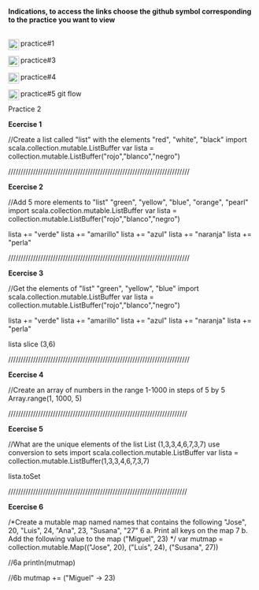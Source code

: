 **Indications, to access the links choose the github symbol corresponding to the practice you want to view**

<br>
<a>
  practice#1
  <a href="https://github.com/pakito97/Big-Data-UNIDAD-1/blob/Development/practice%231.md">
  <img align="left" alt=" Github" width="22px" src="https://cdn.jsdelivr.net/npm/simple-icons@v3/icons/github.svg" />
</a>
</br>
<br>
<a>
  practice#3
  <a href="https://github.com/pakito97/Big-Data-UNIDAD-1/blob/Development/practice%233.md">
  <img align="left" alt=" Github" width="22px" src="https://cdn.jsdelivr.net/npm/simple-icons@v3/icons/github.svg" />
</a>
</br>
<br>
<a>
  practice#4
  <a href="https://github.com/pakito97/Big-Data-UNIDAD-1/blob/Development/practice%234.md">
  <img align="left" alt=" Github" width="22px" src="https://cdn.jsdelivr.net/npm/simple-icons@v3/icons/github.svg" />
</a>
  </br>
  <br>
<a>
  practice#5 git flow
  <a href="https://github.com/pakito97/Big-Data-UNIDAD-1/blob/Development/practica%20git%20flow.md">
  <img align="left" alt=" Github" width="22px" src="https://cdn.jsdelivr.net/npm/simple-icons@v3/icons/github.svg" />
</a>
  </br>



Practice 2

**Ecercise 1**

//Create a list called "list" with the elements "red", "white", "black"
import scala.collection.mutable.ListBuffer
var lista = collection.mutable.ListBuffer("rojo","blanco","negro")

/////////////////////////////////////////////////////////////////////////

**Ecercise 2**

//Add 5 more elements to "list" "green", "yellow", "blue", "orange", "pearl"
import scala.collection.mutable.ListBuffer
var lista = collection.mutable.ListBuffer("rojo","blanco","negro")

lista += "verde"
lista += "amarillo"
lista += "azul"
lista += "naranja"
lista += "perla"

/////////////////////////////////////////////////////////////////////////

**Ecercise 3**

//Get the elements of "list" "green", "yellow", "blue"
import scala.collection.mutable.ListBuffer
var lista = collection.mutable.ListBuffer("rojo","blanco","negro")

lista += "verde"
lista += "amarillo"
lista += "azul"
lista += "naranja"
lista += "perla"

lista slice (3,6)

/////////////////////////////////////////////////////////////////////////

**Ecercise 4**

//Create an array of numbers in the range 1-1000 in steps of 5 by 5
Array.range(1, 1000, 5)

////////////////////////////////////////////////////////////////////////

**Ecercise 5**

//What are the unique elements of the list List (1,3,3,4,6,7,3,7) use conversion to sets
import scala.collection.mutable.ListBuffer
var lista = collection.mutable.ListBuffer(1,3,3,4,6,7,3,7)

lista.toSet

////////////////////////////////////////////////////////////////////////

**Ecercise 6**

/*Create a mutable map named names that contains the following "Jose", 20, "Luis", 24, "Ana", 23, "Susana", "27"
6 a. Print all keys on the map 7 b. Add the following value to the map ("Miguel", 23) */
var mutmap = collection.mutable.Map(("Jose", 20), ("Luis", 24), ("Susana", 27))

//6a
println(mutmap)

//6b
mutmap += ("Miguel" -> 23)

